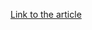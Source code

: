 [Link to the article](https://www.akamai.com/blog/security/power-and-protect-your-brand-during-the-big-game-and-beyond)
